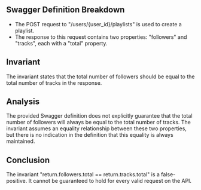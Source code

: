 ## Swagger Definition Breakdown
- The POST request to "/users/{user_id}/playlists" is used to create a playlist.
- The response to this request contains two properties: "followers" and "tracks", each with a "total" property.

## Invariant
The invariant states that the total number of followers should be equal to the total number of tracks in the response.

## Analysis
The provided Swagger definition does not explicitly guarantee that the total number of followers will always be equal to the total number of tracks. The invariant assumes an equality relationship between these two properties, but there is no indication in the definition that this equality is always maintained.

## Conclusion
The invariant "return.followers.total == return.tracks.total" is a false-positive. It cannot be guaranteed to hold for every valid request on the API.
